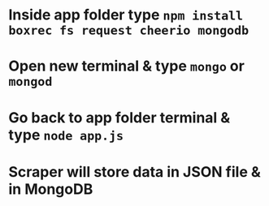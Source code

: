 # Inside app folder type `npm install boxrec fs request cheerio mongodb`

# Open new terminal & type `mongo` or `mongod`

# Go back to app folder terminal & type `node app.js`

# Scraper will store data in JSON file & in MongoDB